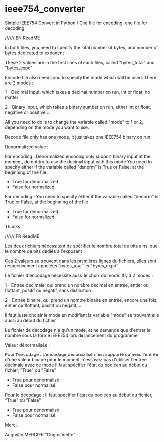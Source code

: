 # ieee754_converter
Simple IEEE754 Convert in Python / One file for encoding, one file for decoding

////// EN ReadME

In both files, you need to specify the total number of bytes, and number of bytes dedicated to exponent

These 2 values are in the first lines of each files, called "bytes_total" and "bytes_expo"

Encode file also needs you to specify the mode which will be used.
There are 2 modes :

  1 - Decimal Input, which takes a decimal number on run, int or float, no matter
  
  2 - Binary Input, which takes a binary number on run, either int or float, negative or positive,...
  
 All you need to do is to change the variable called "mode" to 1 or 2, depending on the mode you want to use.
 
 Decode file only has one mode, it just takes one IEEE754 binary on run
 
 Denormalized value :
 
 For encoding :
 Denormalized encoding only support binary input at the moment, do not try to use the decimal input with this mode
 You need to specify either if the variable called "denorm" is True or False, at the beginning of the file
 - True for denormalized
 - False for normalized

 For decoding :
 You need to specify either if the variable called "denorm" is True or False, at the beginning of the file
 - True for denormalized
 - False for normalized
 
 Thanks.
 
 ////// FR ReadME
 
 Les deux fichiers nécessitent de spécifier le nombre total de bits ainsi que le nombre de bits dédiés à l'exposant
 
 Ces 2 valeurs se trouvent dans les premières lignes du fichiers, elles sont respectivement appelées "bytes_total" et "bytes_expo"
 
 Le fichier d'encodage nécessite aussi le choix du mode.
 Il y a 2 modes :
 
 1 - Entrée décimale, qui prend un nombre décimal en entrée, entier ou flottant, positif ou négatif, sans distinction
 
 2 - Entrée binaire, qui prend un nombre binaire en entrée, encore une fois, entier ou flottant, positif ou négatif,...
 
 Il faut juste choisir le mode en modifiant la variable "mode" se trouvant elle aussi au début du fichier
 
 Le fichier de décodage n'a qu'un mode, et ne demande que d'entrer le nombre sous la forme IEEE754 lors du lancement du programme
 
 Valeur dénormalisée :
 
 Pour l'encodage :
 L'encodage dénormalisé n'est supporté qu'avec l'entrée d'une valeur binaire pour le moment, n'essayez pas d'utiliser l'entrée décimale avec ce mode
 Il faut spécifier l'état du booléen au début du fichier, "True" ou "False"
 - True pour dénormalisé
 - False pour normalisé
 
 Pour le décodage :
 Il faut spécifier l'état du booléen au début du fichier, "True" ou "False"
 - True pour dénormalisé
 - False pour normalisé
 
 Merci.
 
 Augustin MERCIER "Gugustinette"
